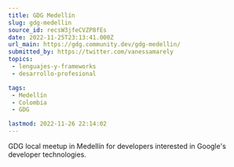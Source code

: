 ```yaml
---
title: GDG Medellín
slug: gdg-medellin
source_id: recsW3jfeCVZP8fEs
date: 2022-11-25T23:13:41.000Z
url_main: https://gdg.community.dev/gdg-medellin/
submitted_by: https://twitter.com/vanessamarely
topics: 
 - lenguajes-y-frameworks
 - desarrollo-profesional

tags: 
 - Medellín
 - Colombia
 - GDG

lastmod: 2022-11-26 22:14:02
---
```


GDG local meetup in Medellín for developers interested in Google's developer technologies.
